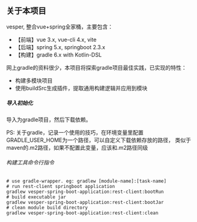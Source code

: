 ## 关于本项目
vesper, 整合vue+spring全家桶，主要包含：

- 【前端】vue 3.x, vue-cli 4.x, vite
- 【后端】spring 5.x, springboot 2.3.x
- 【构建】gradle 6.x with Kotlin-DSL

网上gradle的资料很少，本项目将探索gradle项目最佳实践，已实现的特性：
- 构建多模块项目
- 使用buildSrc生成插件，提取通用构建逻辑并应用到模块

##### 导入初始化
导入为gradle项目，然后下载依赖。

PS: 关于gradle，记录一个使用的技巧，在环境变量里配置
GRADLE_USER_HOME为一个路径，可以自定义下载依赖存放的路径，
类似于maven的.m2路径，如果不配置此变量，应该和.m2路径同级

###### 构建工具命令行指令
```shell
# use gradle-wrapper. eg: gradlew [module-name]:[task-name]
# run rest-client springboot application
gradlew vesper-spring-boot-application:rest-client:bootRun
# build executable jar
gradlew vesper-spring-boot-application:rest-client:bootJar
# clean module build directory
gradlew vesper-spring-boot-application:rest-client:clean
```